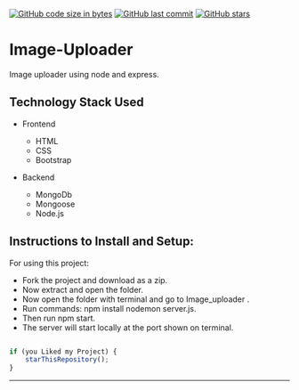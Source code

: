 [![GitHub code size in bytes](https://img.shields.io/github/languages/code-size/yasharthratan/Image-Uploader?logo=github&style=social)](https://github.com/yasharthratan/) [![GitHub last commit](https://img.shields.io/github/last-commit/yasharthratan/Image-Uploader?style=social&logo=git)](https://github.com/yasharthratan/) [![GitHub stars](https://img.shields.io/github/stars/yasharthratan/Image-Uploader?style=social)](https://github.com/yasharthratan/Image-Uploader/stargazers)

# Image-Uploader
Image uploader using node and express.

## Technology Stack Used
- Frontend
  - HTML
  - CSS
  - Bootstrap
  
- Backend
  - MongoDb
  - Mongoose
  - Node.js

## Instructions to Install and Setup:
For using this project:

- Fork the project and download as a zip.
- Now extract and open the folder.
- Now open the folder with terminal and go to Image_uploader .
- Run commands: npm install nodemon server.js.
- Then run npm start.
- The server will start locally at the port shown on terminal.


```javascript

if (you Liked my Project) {
    starThisRepository();
}

```

-----------

